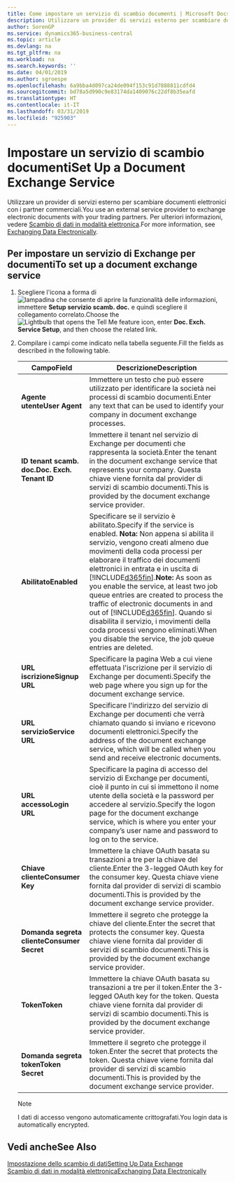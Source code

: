 ```yaml
---
title: Come impostare un servizio di scambio documenti | Microsoft Docs
description: Utilizzare un provider di servizi esterno per scambiare documenti elettronici con i partner commerciali.
author: SorenGP
ms.service: dynamics365-business-central
ms.topic: article
ms.devlang: na
ms.tgt_pltfrm: na
ms.workload: na
ms.search.keywords: ''
ms.date: 04/01/2019
ms.author: sgroespe
ms.openlocfilehash: 6a9bba4d097ca24de094f153c91d7888811cdfd4
ms.sourcegitcommit: bd78a5d990c9e83174da1409076c22df8b35eafd
ms.translationtype: HT
ms.contentlocale: it-IT
ms.lasthandoff: 03/31/2019
ms.locfileid: "925903"
---
```

# <a name="set-up-a-document-exchange-service"></a><span data-ttu-id="863ce-103">Impostare un servizio di scambio documenti</span><span class="sxs-lookup"><span data-stu-id="863ce-103">Set Up a Document Exchange Service</span></span>
<span data-ttu-id="863ce-104">Utilizzare un provider di servizi esterno per scambiare documenti elettronici con i partner commerciali.</span><span class="sxs-lookup"><span data-stu-id="863ce-104">You use an external service provider to exchange electronic documents with your trading partners.</span></span> <span data-ttu-id="863ce-105">Per ulteriori informazioni, vedere [Scambio di dati in modalità elettronica](across-data-exchange.md).</span><span class="sxs-lookup"><span data-stu-id="863ce-105">For more information, see [Exchanging Data Electronically](across-data-exchange.md).</span></span>  

## <a name="to-set-up-a-document-exchange-service"></a><span data-ttu-id="863ce-106">Per impostare un servizio di Exchange per documenti</span><span class="sxs-lookup"><span data-stu-id="863ce-106">To set up a document exchange service</span></span>  
1. <span data-ttu-id="863ce-107">Scegliere l'icona a forma di ![lampadina che consente di aprire la funzionalità delle informazioni](media/ui-search/search_small.png "Informazioni sull'operazione che si desidera eseguire"), immettere **Setup servizio scamb. doc.** e quindi scegliere il collegamento correlato.</span><span class="sxs-lookup"><span data-stu-id="863ce-107">Choose the ![Lightbulb that opens the Tell Me feature](media/ui-search/search_small.png "Tell me what you want to do") icon, enter **Doc. Exch. Service Setup**, and then choose the related link.</span></span>  
2. <span data-ttu-id="863ce-108">Compilare i campi come indicato nella tabella seguente.</span><span class="sxs-lookup"><span data-stu-id="863ce-108">Fill the fields as described in the following table.</span></span>  

    |<span data-ttu-id="863ce-109">Campo</span><span class="sxs-lookup"><span data-stu-id="863ce-109">Field</span></span>|<span data-ttu-id="863ce-110">Descrizione</span><span class="sxs-lookup"><span data-stu-id="863ce-110">Description</span></span>|  
    |---------------------------------|---------------------------------------|  
    |<span data-ttu-id="863ce-111">**Agente utente**</span><span class="sxs-lookup"><span data-stu-id="863ce-111">**User Agent**</span></span>|<span data-ttu-id="863ce-112">Immettere un testo che può essere utilizzato per identificare la società nei processi di scambio documenti.</span><span class="sxs-lookup"><span data-stu-id="863ce-112">Enter any text that can be used to identify your company in document exchange processes.</span></span>|  
    |<span data-ttu-id="863ce-113">**ID tenant scamb. doc.**</span><span class="sxs-lookup"><span data-stu-id="863ce-113">**Doc. Exch. Tenant ID**</span></span>|<span data-ttu-id="863ce-114">Immettere il tenant nel servizio di Exchange per documenti che rappresenta la società.</span><span class="sxs-lookup"><span data-stu-id="863ce-114">Enter the tenant in the document exchange service that represents your company.</span></span> <span data-ttu-id="863ce-115">Questa chiave viene fornita dal provider di servizi di scambio documenti.</span><span class="sxs-lookup"><span data-stu-id="863ce-115">This is provided by the document exchange service provider.</span></span>|  
    |<span data-ttu-id="863ce-116">**Abilitato**</span><span class="sxs-lookup"><span data-stu-id="863ce-116">**Enabled**</span></span>|<span data-ttu-id="863ce-117">Specificare se il servizio è abilitato.</span><span class="sxs-lookup"><span data-stu-id="863ce-117">Specify if the service is enabled.</span></span> <span data-ttu-id="863ce-118">**Nota:** Non appena si abilita il servizio, vengono creati almeno due movimenti della coda processi per elaborare il traffico dei documenti elettronici in entrata e in uscita di [!INCLUDE[d365fin](includes/d365fin_md.md)].</span><span class="sxs-lookup"><span data-stu-id="863ce-118">**Note:**  As soon as you enable the service, at least two job queue entries are created to process the traffic of electronic documents in and out of [!INCLUDE[d365fin](includes/d365fin_md.md)].</span></span> <span data-ttu-id="863ce-119">Quando si disabilita il servizio, i movimenti della coda processi vengono eliminati.</span><span class="sxs-lookup"><span data-stu-id="863ce-119">When you disable the service, the job queue entries are deleted.</span></span>|  
    |<span data-ttu-id="863ce-120">**URL iscrizione**</span><span class="sxs-lookup"><span data-stu-id="863ce-120">**Signup URL**</span></span>|<span data-ttu-id="863ce-121">Specificare la pagina Web a cui viene effettuata l'iscrizione per il servizio di Exchange per documenti.</span><span class="sxs-lookup"><span data-stu-id="863ce-121">Specify the web page where you sign up for the document exchange service.</span></span>|  
    |<span data-ttu-id="863ce-122">**URL servizio**</span><span class="sxs-lookup"><span data-stu-id="863ce-122">**Service URL**</span></span>|<span data-ttu-id="863ce-123">Specificare l'indirizzo del servizio di Exchange per documenti che verrà chiamato quando si inviano e ricevono documenti elettronici.</span><span class="sxs-lookup"><span data-stu-id="863ce-123">Specify the address of the document exchange service, which will be called when you send and receive electronic documents.</span></span>|  
    |<span data-ttu-id="863ce-124">**URL accesso**</span><span class="sxs-lookup"><span data-stu-id="863ce-124">**Login URL**</span></span>|<span data-ttu-id="863ce-125">Specificare la pagina di accesso del servizio di Exchange per documenti, cioè il punto in cui si immettono il nome utente della società e la password per accedere al servizio.</span><span class="sxs-lookup"><span data-stu-id="863ce-125">Specify the logon page for the document exchange service, which is where you enter your company’s user name and password to log on to the service.</span></span>|  
    |<span data-ttu-id="863ce-126">**Chiave cliente**</span><span class="sxs-lookup"><span data-stu-id="863ce-126">**Consumer Key**</span></span>|<span data-ttu-id="863ce-127">Immettere la chiave OAuth basata su transazioni a tre per la chiave del cliente.</span><span class="sxs-lookup"><span data-stu-id="863ce-127">Enter the 3-legged OAuth key for the consumer key.</span></span> <span data-ttu-id="863ce-128">Questa chiave viene fornita dal provider di servizi di scambio documenti.</span><span class="sxs-lookup"><span data-stu-id="863ce-128">This is provided by the document exchange service provider.</span></span>|  
    |<span data-ttu-id="863ce-129">**Domanda segreta cliente**</span><span class="sxs-lookup"><span data-stu-id="863ce-129">**Consumer Secret**</span></span>|<span data-ttu-id="863ce-130">Immettere il segreto che protegge la chiave del cliente.</span><span class="sxs-lookup"><span data-stu-id="863ce-130">Enter the secret that protects the consumer key.</span></span> <span data-ttu-id="863ce-131">Questa chiave viene fornita dal provider di servizi di scambio documenti.</span><span class="sxs-lookup"><span data-stu-id="863ce-131">This is provided by the document exchange service provider.</span></span>|  
    |<span data-ttu-id="863ce-132">**Token**</span><span class="sxs-lookup"><span data-stu-id="863ce-132">**Token**</span></span>|<span data-ttu-id="863ce-133">Immettere la chiave OAuth basata su transazioni a tre per il token.</span><span class="sxs-lookup"><span data-stu-id="863ce-133">Enter the 3-legged OAuth key for the token.</span></span> <span data-ttu-id="863ce-134">Questa chiave viene fornita dal provider di servizi di scambio documenti.</span><span class="sxs-lookup"><span data-stu-id="863ce-134">This is provided by the document exchange service provider.</span></span>|  
    |<span data-ttu-id="863ce-135">**Domanda segreta token**</span><span class="sxs-lookup"><span data-stu-id="863ce-135">**Token Secret**</span></span>|<span data-ttu-id="863ce-136">Immettere il segreto che protegge il token.</span><span class="sxs-lookup"><span data-stu-id="863ce-136">Enter the secret that protects the token.</span></span> <span data-ttu-id="863ce-137">Questa chiave viene fornita dal provider di servizi di scambio documenti.</span><span class="sxs-lookup"><span data-stu-id="863ce-137">This is provided by the document exchange service provider.</span></span>|  

    > [!NOTE]  
    > <span data-ttu-id="863ce-138">I dati di accesso vengono automaticamente crittografati.</span><span class="sxs-lookup"><span data-stu-id="863ce-138">You login data is automatically encrypted.</span></span>

## <a name="see-also"></a><span data-ttu-id="863ce-139">Vedi anche</span><span class="sxs-lookup"><span data-stu-id="863ce-139">See Also</span></span>  
[<span data-ttu-id="863ce-140">Impostazione dello scambio di dati</span><span class="sxs-lookup"><span data-stu-id="863ce-140">Setting Up Data Exchange</span></span>](across-set-up-data-exchange.md)  
[<span data-ttu-id="863ce-141">Scambio di dati in modalità elettronica</span><span class="sxs-lookup"><span data-stu-id="863ce-141">Exchanging Data Electronically</span></span>](across-data-exchange.md)
